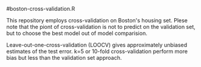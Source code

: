 #boston-cross-validation.R

This repository employs cross-validation on Boston's housing set. Plese note that
the piont of cross-validation is not to predict on the validation set, but to
choose the best model out of model comparision.

Leave-out-one-cross-validation (LOOCV) gives approximately unbiased estimates 
of the test error. k=5 or 10-fold cross-validation perform more bias but less than
the validation set approach.
